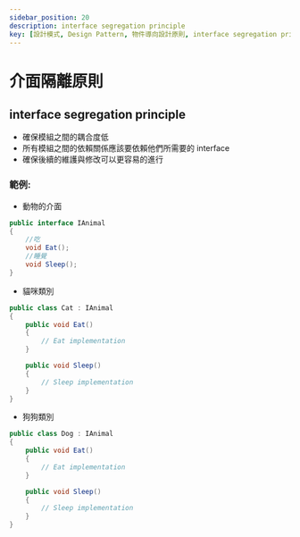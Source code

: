 ```yaml
---
sidebar_position: 20
description: interface segregation principle
key: [設計模式, Design Pattern, 物件導向設計原則, interface segregation principle, 介面隔離原則]
---
```


# 介面隔離原則
## interface segregation principle
- 確保模組之間的耦合度低
- 所有模組之間的依賴關係應該要依賴他們所需要的 interface
- 確保後續的維護與修改可以更容易的進行

### 範例:

- 動物的介面

```csharp
public interface IAnimal
{
    //吃
    void Eat();
    //睡覺
    void Sleep();
}
```

- 貓咪類別

```csharp
public class Cat : IAnimal
{
    public void Eat()
    {
        // Eat implementation
    }

    public void Sleep()
    {
        // Sleep implementation
    }
}
```

- 狗狗類別

```csharp
public class Dog : IAnimal
{
    public void Eat()
    {
        // Eat implementation
    }

    public void Sleep()
    {
        // Sleep implementation
    }
}
```
